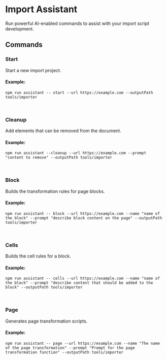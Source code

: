  # Import Assistant

Run powerful AI-enabled commands to assist with your import script development.

## Commands

### Start

Start a new import project.

#### Example:
```npm run assistant -- start --url https://example.com --outputPath tools/importer```

&nbsp;
### Cleanup

Add elements that can be removed from the document.
#### Example:

```npm run assistant --cleanup --url https://example.com --prompt "content to remove" --outputPath tools/importer```


&nbsp;
### Block

Builds the transformation rules for page blocks.
#### Example:

```npm run assistant -- block --url https://example.com --name "name of the block" --prompt "describe block content on the page" --outputPath tools/importer```

&nbsp;
### Cells

Builds the cell rules for a block.

#### Example:
```npm run assistant -- cells --url https://example.com --name "name of the block" --prompt "describe content that should be added to the block" --outputPath tools/importer```


&nbsp;
### Page

Generates page transformation scripts.

#### Example:

```npm run assistant -- page --url https://example.com --name "The name of the page transformation" --prompt "Prompt for the page transformation function" --outputPath tools/importer```


